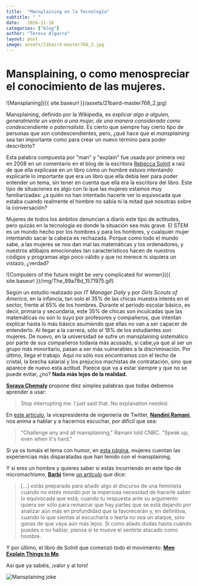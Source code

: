 ```yaml
---
title:  "Mansplaining en la Tecnología"
subtitle: " "
date:   2016-11-18
categories: ["blog"]
author: "Teresa Algarra"
layout: post
image: assets/21baird-master768_2.jpg
---
```

# Mansplaining, o como menospreciar el conocimiento de las mujeres.

![Mansplaning]({{ site.baseurl }}/assets/21baird-master768_2.jpg)

Mansplaining, definido por la Wikipedia, es _explicar algo a alguien, generalmente un varón a una mujer,
de una manera considerada como condescendiente o paternalista._ Es cierto que siempre hay cierto tipo de personas que son
condescendientes, pero, ¿qué hace que el _mansplaining_ sea tan importante como para crear un nuevo término para poder
describirlo?


Esta palabra compuesta por "man" y "explain" fue usada por primera vez en 2008 en un comentario en el blog de la escritora
[Rebecca Solnit](https://en.wikipedia.org/wiki/Rebecca_Solnit) a raíz de que ella explicase en un libro cómo un hombre estuvo
intentando explicarle lo importante que era un libro que ella debía leer para poder entender un tema, sin tener en cuenta que
ella era la escritora del libro. Este tipo de situaciones es algo con lo que las mujeres estamos muy familiarizadas: ¿a quién
no han intentado hacerle ver lo equivocada que estaba cuando realmente el hombre no sabía ni la mitad que nosotras sobre la
conversación?

Mujeres de todos los ámbitos denuncian a diario este tipo de actitudes, pero quizás en la tecnología es donde la situación sea
más grave. El STEM es un mundo hecho por los hombres y para los hombres, y cualquier mujer intentando sacar la cabeza es
rechazada. Porque como todo el mundo sabe, a las mujeres se nos dan mal las matemáticas y los ordenadores, y nuestros altibajos
emocionales tan característicos hacen de nuestros códigos y programas algo poco válido y que no merece ni siquiera un vistazo,
¿verdad?

![Computers of the future might be very complicated for women]({{ site.baseurl }}/img/The_89a78d_1571975.gif)

Según un estudio realizado por _IT Manager Daily_ y por _Girls Scouts of America_, en la infancia, tan solo el 35% de las chicas
muestra interés en el sector, frente al 65% de los hombres. Durante el periodo escolar básico, es decir, primaria y secundaria,
este 35% de chicas son inculcadas que las matemáticas no son lo suyo por profesores y compañeros, que intentan explicar hasta lo
más básico asumiendo que ellas no van a ser capacer de entenderlo. Al llegar a la carrera, sólo el 18% de los estudiantes son
mujeres. De nuevo, en la universidad se sufre un mansplaining sistemático por parte de sus compañeros todavía más acusado, si
cabe,ya que al ser un grupo más minoritario, pasan a ser más vulnerables a la discriminación.  Por último, llega el trabajo.
Aquí no sólo nos encontramos con el techo de cristal, la brecha salarial y los prejucios machistas de contratación, sino que
aparece de nuevo esta actitud. Parece que va a estar siempre y que no se puede evitar, ¿no? **Nada más lejos de la realidad.**

[**Soraya Chemaly**](https://twitter.com/schemaly?ref_src=twsrc%5Egoogle%7Ctwcamp%5Eserp%7Ctwgr%5Eauthor) propone diez simples
palabras que todas debemos aprender a usar:

> Stop interrupting me. I just said that. No explanation needed.

En [este artículo](http://www.cnbc.com/2016/09/29/twitter-vp-explains-how-to-handle-mansplaining-at-work.html), la
vicepresidenta de ingeniería de Twitter, [**Nandini Ramani**](https://twitter.com/eyeseewaters?lang=en), nos anima a hablar y a
hacernos escuchar, por difícil que sea:

> "Challenge any and all mansplaining," Ramani told CNBC. "Speak up, even when it's hard."

Si ya os tomáis el tema con humor, en [esta página](http://mansplained.tumblr.com/), mujeres cuentan las experiencias más
disparatadas que han tenido con el mansplaining.

Y si eres un hombre y quieres saber si estás incurriendo en este tipo de micromachismo, [**Barbi**](https://twitter.com/@Barbijaputa) tiene [un artículo](http://www.eldiario.es/zonacritica/como_no_caer_en_un_mansplaining-barbijaputa-aliados_6_539006109.html)
que dice:

> [...] estás preparado para añadir algo al discurso de una feminista cuando no estés movido por la imperiosa necesidad de
> hacerle saber lo equivocada que está; cuando tu respuesta ante su argumento quiera ser sólo para remarcar que hay partes que se
> está dejando por analizar aún más en profundidad que la favorecerán y, en definitiva, cuando lo que sientas al escucharla o
> leerla no sea un ataque, sino ganas de que vaya aún más lejos. Si como aliado dudas hasta cuándo puedes o no hablar, piensa si
> te mueve el sentirte atacado como hombre.

Y por último, el libro de Solnit que comenzó todo el movimiento: [**Men Explain Things to Me**](https://en.wikipedia.org/wiki/Men_Explain_Things_to_Me).

Así que ya sabéis, ¡valor y al toro!

![Mansplaining joke](http://arnoldzwicky.s3.amazonaws.com/DilbertExplain.jpg)
